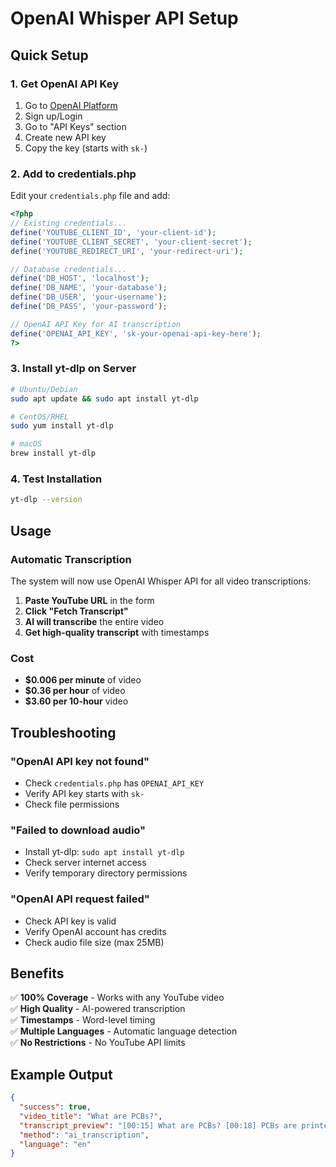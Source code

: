 # OpenAI Whisper API Setup

## Quick Setup

### 1. Get OpenAI API Key
1. Go to [OpenAI Platform](https://platform.openai.com/)
2. Sign up/Login
3. Go to "API Keys" section
4. Create new API key
5. Copy the key (starts with `sk-`)

### 2. Add to credentials.php
Edit your `credentials.php` file and add:

```php
<?php
// Existing credentials...
define('YOUTUBE_CLIENT_ID', 'your-client-id');
define('YOUTUBE_CLIENT_SECRET', 'your-client-secret');
define('YOUTUBE_REDIRECT_URI', 'your-redirect-uri');

// Database credentials...
define('DB_HOST', 'localhost');
define('DB_NAME', 'your-database');
define('DB_USER', 'your-username');
define('DB_PASS', 'your-password');

// OpenAI API Key for AI transcription
define('OPENAI_API_KEY', 'sk-your-openai-api-key-here');
?>
```

### 3. Install yt-dlp on Server
```bash
# Ubuntu/Debian
sudo apt update && sudo apt install yt-dlp

# CentOS/RHEL
sudo yum install yt-dlp

# macOS
brew install yt-dlp
```

### 4. Test Installation
```bash
yt-dlp --version
```

## Usage

### Automatic Transcription
The system will now use OpenAI Whisper API for all video transcriptions:

1. **Paste YouTube URL** in the form
2. **Click "Fetch Transcript"**
3. **AI will transcribe** the entire video
4. **Get high-quality transcript** with timestamps

### Cost
- **$0.006 per minute** of video
- **$0.36 per hour** of video
- **$3.60 per 10-hour** video

## Troubleshooting

### "OpenAI API key not found"
- Check `credentials.php` has `OPENAI_API_KEY`
- Verify API key starts with `sk-`
- Check file permissions

### "Failed to download audio"
- Install yt-dlp: `sudo apt install yt-dlp`
- Check server internet access
- Verify temporary directory permissions

### "OpenAI API request failed"
- Check API key is valid
- Verify OpenAI account has credits
- Check audio file size (max 25MB)

## Benefits

✅ **100% Coverage** - Works with any YouTube video  
✅ **High Quality** - AI-powered transcription  
✅ **Timestamps** - Word-level timing  
✅ **Multiple Languages** - Automatic language detection  
✅ **No Restrictions** - No YouTube API limits  

## Example Output

```json
{
  "success": true,
  "video_title": "What are PCBs?",
  "transcript_preview": "[00:15] What are PCBs? [00:18] PCBs are printed circuit boards...",
  "method": "ai_transcription",
  "language": "en"
}
```
